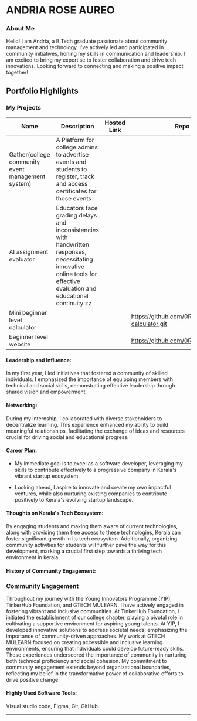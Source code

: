 # ANDRIA ROSE AUREO 

### About Me

Hello! I am Andria, a B.Tech graduate passionate about community management and technology. I've actively led and participated in community initiatives, honing my skills in communication and leadership. I am excited to bring my expertise to foster collaboration and drive tech innovations. Looking forward to connecting and making a positive impact together!


## Portfolio Highlights

### My Projects

| Name                | Description                                                               | Hosted Link                              | Repo Link                                                      |
|---------------------|---------------------------------------------------------------------------|------------------------------------------|----------------------------------------------------------------|
| Gather(college community event management system)  |A Platform for college admins to advertise events and students to register, track and access certificates for those events                                             |              |
| AI assignment evaluator  | Educators face grading delays and inconsistencies with handwritten responses, necessitating innovative online tools for effective evaluation and educational continuity.zz                                           |     |              |
| Mini beginner level calculator| | | https://github.com/0RE0007/mini-calculator.git
| beginner level website | ||https://github.com/0RE0007/worldcup.git
#### Leadership and Influence:
In my first year, I led initiatives that fostered a community of skilled individuals. I emphasized the importance of equipping members with technical and social skills, demonstrating effective leadership through shared vision and empowerment.

#### Networking:
During my internship, I collaborated with diverse stakeholders to decentralize learning. This experience enhanced my ability to build meaningful relationships, facilitating the exchange of ideas and resources crucial for driving social and educational progress.

#### Career Plan:
- My immediate goal is to excel as a software developer, leveraging my skills to contribute effectively to a progressive company in Kerala's vibrant startup ecosystem.

- Looking ahead, I aspire to innovate and create my own impactful ventures, while also nurturing existing companies to contribute positively to Kerala's evolving startup landscape.
#### Thoughts on Kerala's Tech Ecosystem:

By engaging students and making them aware of current technologies, along with providing them free access to these technologies, Kerala can foster significant growth in its tech ecosystem. Additionally, organizing community activities for students will further pave the way for this development, marking a crucial first step towards a thriving tech environment in kerala.


#### History of Community Engagement:
### Community Engagement

Throughout my journey with the Young Innovators Programme (YIP), TinkerHub Foundation, and GTECH MULEARN, I have actively engaged in fostering vibrant and inclusive communities. At TinkerHub Foundation, I initiated the establishment of our college chapter, playing a pivotal role in cultivating a supportive environment for aspiring young talents. At YIP, I developed innovative solutions to address societal needs, emphasizing the importance of community-driven approaches. My work at GTECH MULEARN focused on creating accessible and inclusive learning environments, ensuring that individuals could develop future-ready skills. These experiences underscored the importance of community in nurturing both technical proficiency and social cohesion. My commitment to community engagement extends beyond organizational boundaries, reflecting my belief in the transformative power of collaborative efforts to drive positive change.




#### Highly Used Software Tools:

Visual studio code, Figma, Git, GitHub.

---
